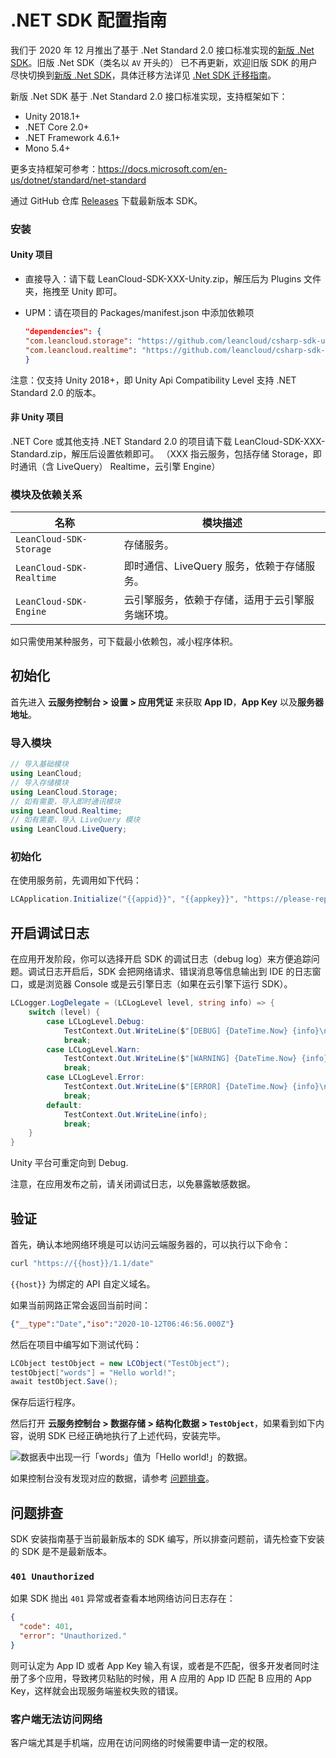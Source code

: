 # .NET SDK 配置指南

我们于 2020 年 12 月推出了基于 .Net Standard 2.0 接口标准实现的[新版 .Net SDK](https://github.com/leancloud/csharp-sdk)。旧版 .Net SDK（类名以 `AV` 开头的） 已不再更新，欢迎旧版 SDK 的用户尽快切换到[新版 .Net SDK](https://github.com/leancloud/csharp-sdk)，具体迁移方法详见 [.Net SDK 迁移指南]。

[.NET SDK 迁移指南]: https://github.com/leancloud/csharp-sdk/wiki/.Net-Standard-SDK-%E8%BF%81%E7%A7%BB%E6%8C%87%E5%8D%97

新版 .Net SDK 基于 .Net Standard 2.0 接口标准实现，支持框架如下：

- Unity 2018.1+
- .NET Core 2.0+
- .NET Framework 4.6.1+
- Mono 5.4+

更多支持框架可参考：https://docs.microsoft.com/en-us/dotnet/standard/net-standard

通过 GitHub 仓库 [Releases](https://github.com/leancloud/csharp-sdk/releases) 下载最新版本 SDK。

### 安装

#### Unity 项目

- 直接导入：请下载 LeanCloud-SDK-XXX-Unity.zip，解压后为 Plugins 文件夹，拖拽至 Unity 即可。

- UPM：请在项目的 Packages/manifest.json 中添加依赖项

    ```json
    "dependencies": {
    "com.leancloud.storage": "https://github.com/leancloud/csharp-sdk-upm.git#storage-0.9.13",
    "com.leancloud.realtime": "https://github.com/leancloud/csharp-sdk-upm.git#realtime-0.9.13"
    }
    ```

注意：仅支持 Unity 2018+，即 Unity Api Compatibility Level 支持 .NET Standard 2.0 的版本。

#### 非 Unity 项目

.NET Core 或其他支持 .NET Standard 2.0 的项目请下载 LeanCloud-SDK-XXX-Standard.zip，解压后设置依赖即可。
（XXX 指云服务，包括存储 Storage，即时通讯（含 LiveQuery） Realtime，云引擎 Engine）

### 模块及依赖关系

名称|模块描述
--|---
`LeanCloud-SDK-Storage`|存储服务。
`LeanCloud-SDK-Realtime`|即时通信、LiveQuery 服务，依赖于存储服务。
`LeanCloud-SDK-Engine`| 云引擎服务，依赖于存储，适用于云引擎服务端环境。

如只需使用某种服务，可下载最小依赖包，减小程序体积。

## 初始化

首先进入 **云服务控制台 > 设置 > 应用凭证** 来获取 **App ID**，**App Key** 以及**服务器地址**。

### 导入模块

```cs
// 导入基础模块
using LeanCloud;
// 导入存储模块
using LeanCloud.Storage;
// 如有需要，导入即时通讯模块
using LeanCloud.Realtime;
// 如有需要，导入 LiveQuery 模块
using LeanCloud.LiveQuery;
```

### 初始化

在使用服务前，先调用如下代码：

```cs
LCApplication.Initialize("{{appid}}", "{{appkey}}", "https://please-replace-with-your-customized.domain.com");
```

## 开启调试日志

在应用开发阶段，你可以选择开启 SDK 的调试日志（debug log）来方便追踪问题。调试日志开启后，SDK 会把网络请求、错误消息等信息输出到 IDE 的日志窗口，或是浏览器 Console 或是云引擎日志（如果在云引擎下运行 SDK）。

```cs
LCLogger.LogDelegate = (LCLogLevel level, string info) => {
    switch (level) {
        case LCLogLevel.Debug:
            TestContext.Out.WriteLine($"[DEBUG] {DateTime.Now} {info}\n");
            break;
        case LCLogLevel.Warn:
            TestContext.Out.WriteLine($"[WARNING] {DateTime.Now} {info}\n");
            break;
        case LCLogLevel.Error:
            TestContext.Out.WriteLine($"[ERROR] {DateTime.Now} {info}\n");
            break;
        default:
            TestContext.Out.WriteLine(info);
            break;
    }
}
```

Unity 平台可重定向到 Debug.

注意，在应用发布之前，请关闭调试日志，以免暴露敏感数据。

## 验证

首先，确认本地网络环境是可以访问云端服务器的，可以执行以下命令：

```sh
curl "https://{{host}}/1.1/date"
```

`{{host}}` 为绑定的 API 自定义域名。

如果当前网路正常会返回当前时间：

```json
{"__type":"Date","iso":"2020-10-12T06:46:56.000Z"}
```

然后在项目中编写如下测试代码：

```cs
LCObject testObject = new LCObject("TestObject");
testObject["words"] = "Hello world!";
await testObject.Save();
```

保存后运行程序。

然后打开 **云服务控制台 > 数据存储 > 结构化数据 > `TestObject`**，如果看到如下内容，说明 SDK 已经正确地执行了上述代码，安装完毕。

![数据表中出现一行「words」值为「Hello world!」的数据。](images/testobject_saved.png)

如果控制台没有发现对应的数据，请参考 [问题排查](#问题排查)。

## 问题排查

SDK 安装指南基于当前最新版本的 SDK 编写，所以排查问题前，请先检查下安装的 SDK 是不是最新版本。

### `401 Unauthorized`

如果 SDK 抛出 `401` 异常或者查看本地网络访问日志存在：

```json
{
  "code": 401,
  "error": "Unauthorized."
}
```

则可认定为 App ID 或者 App Key 输入有误，或者是不匹配，很多开发者同时注册了多个应用，导致拷贝粘贴的时候，用 A 应用的 App ID 匹配 B 应用的 App Key，这样就会出现服务端鉴权失败的错误。

### 客户端无法访问网络

客户端尤其是手机端，应用在访问网络的时候需要申请一定的权限。